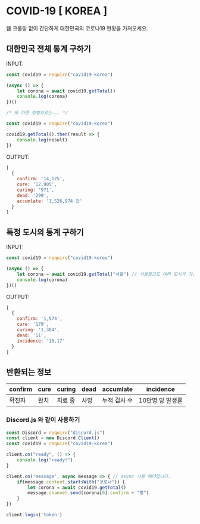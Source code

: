 # COVID-19 [ KOREA ]

웹 크롤링 없이 간단하게 대한민국의 코로나19 현황을 가져오세요.     

## 대한민국 전체 통계 구하기    
INPUT: 
```js
const covid19 = require("covid19-korea")

(async () => {
    let corona = await covid19.getTotal()
    console.log(corona)
})()

/* 또 다른 방법으로는... */

const covid19 = require("covid19-korea")

covid19.getTotal().then(result => {
    console.log(result)
})
```    
OUTPUT:
```js
[
  {
    confirm: '14,175',
    cure: '12,905',
    curing: '971',
    dead: '299',
    accumlate: '1,526,974 건'
  }
]
```    
## 특정 도시의 통계 구하기    
INPUT:
```js
const covid19 = require("covid19-korea")

(async () => {
    let corona = await covid19.getTotal("서울") // 서울말고도 여러 도시가 가능합니다.
    console.log(corona)
})()
```    
OUTPUT:
```js
[
  {
    confirm: '1,574',
    cure: '179',
    curing: '1,384',
    dead: '11',
    incidence: '16.17'
  }
]
```

## 반환되는 정보
|confirm|cure|curing|dead|accumlate|incidence|
|-------|----|------|----|---------|---------|
|확진자|완치|치료 중|사망|누적 검사 수|10만명 당 발생률|

### Discord.js 와 같이 사용하기 
```js
const Discord = require("discord.js")
const client = new Discord.Client()
const covid19 = require("covid19-korea")

client.on("ready", () => {
    console.log("ready!")
}

client.on('message', async message => { // async 사용 해야합니다.
    if(message.content.startsWith("코로나")) {
        let corona = await covid19.getTotal()
        message.channel.send(corona[0].confirm + "명")
    }
})

client.login('token')
```
